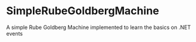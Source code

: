 # SimpleRubeGoldbergMachine
A simple Rube Goldberg Machine implemented to learn the basics on .NET events
